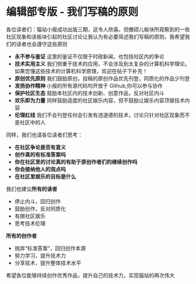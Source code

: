 # 编辑部专版 - 我们写稿的原则

各位读者们：猫站小报成功出版三期，这令人欣喜。但撤硕儿板块所观察到的一些社区现象和该板块引起的社区讨论让我认为有必要简述我们写稿的原则，我希望我们的读者也会遵守这些原则

- **永不参与鉴证** 这里的鉴证不仅限于时政新闻，也包括社区内的争论
- **技术实用主义** 我们侧重于技术的应用，不会涉及到太复杂的计算机科学理论。如果您懂这些技术的计算机科学原理，欢迎在帖子下补充！
- **原创优先原则** 我们鼓励原创，投稿的原创作品优先刊登，同质化的作品少刊登
- **发扬协作精神** 小报的所有源代码均开放于 Github,你可以参与协作
- **保护社区生态** 鼓励本社区内的技术创新、创意作品，反对社区内斗
- **欢乐即为力量** 同样鼓励适度的社区娱乐内容，但不鼓励让娱乐内容顶替技术内容
- **伦理红线** 我们不会刊登任何会引发有违道德的技术，讨论只针对社区现象而不是社区中的人

同样，我们也请各位读者们思考：

- **在社区争论是否有意义**
- **创作真的有标准答案吗**
- **你在社区里的讨论真的有助于原创作者们的继续创作吗**
- **你会接纳他人的观点吗**
- **在社区里娱乐的目标是什么**

我们也建议**所有的读者**

- 停止内斗，回归创作
- 鼓励创作，反对同质化
- 有限社区娱乐
- 思考技术伦理

**所有的创作者**

- 抛弃“标准答案”，回归创作本源
- 努力学习，提升技术力
- 分享技术，提升整体技术水平

希望各位能够持续创作优秀作品，提升自己的技术力，实现猫站的再次伟大
